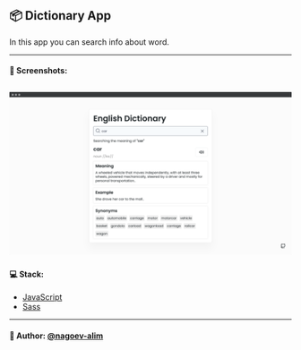 ## 📦 Dictionary App

In this app you can search info about word.

---
#### 🌄 Screenshots:
![App Screenshot](assets/images/preview.png)
-----

#### 💻 Stack:

- [JavaScript](https://learn.javascript.ru/)
- [Sass](https://sass-lang.com/)

-----
#### 🙌 Author: [@nagoev-alim](https://github.com/nagoev-alim)
